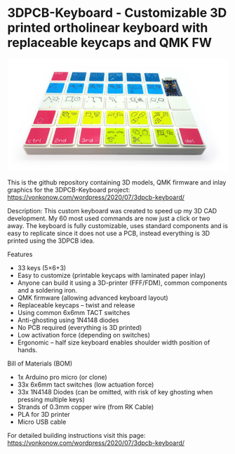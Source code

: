 # 3DPCB-Keyboard - Customizable 3D printed ortholinear keyboard with replaceable keycaps and QMK FW
![image](3DPCB-Keyboard.jpg)

This is the github repository containing 3D models, QMK firmware and inlay graphics for the 3DPCB-Keyboard project:
https://vonkonow.com/wordpress/2020/07/3dpcb-keyboard/

Description:
This custom keyboard was created to speed up my 3D CAD development. My 60 most used commands are now just a click or two away. The keyboard is fully customizable, uses standard components and is easy to replicate since it does not use a PCB, instead everything is 3D printed using the 3DPCB idea.

Features
- 33 keys (5×6+3)
- Easy to customize (printable keycaps with laminated paper inlay)
- Anyone can build it using a 3D-printer (FFF/FDM), common components and a soldering iron.
- QMK firmware (allowing advanced keyboard layout)
- Replaceable keycaps – twist and release
- Using common 6x6mm TACT switches
- Anti-ghosting using 1N4148 diodes
- No PCB required (everything is 3D printed)
- Low activation force (depending on switches)
- Ergonomic – half size keyboard enables shoulder width position of hands.

Bill of Materials (BOM)
- 1x Arduino pro micro (or clone)
- 33x 6x6mm tact switches (low actuation force)
- 33x 1N4148 Diodes (can be omitted, with risk of key ghosting when pressing multiple keys)
- Strands of 0.3mm copper wire (from RK Cable)
- PLA for 3D printer
- Micro USB cable


For detailed building instructions visit this page:
https://vonkonow.com/wordpress/2020/07/3dpcb-keyboard/
